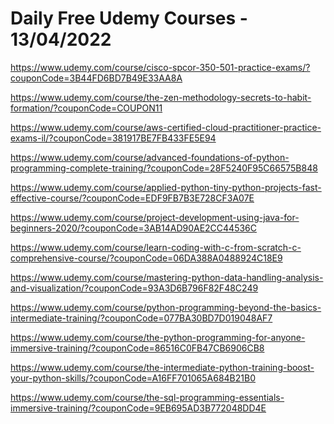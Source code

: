 # Daily Free Udemy Courses - 13/04/2022

https://www.udemy.com/course/cisco-spcor-350-501-practice-exams/?couponCode=3B44FD6BD7B49E33AA8A
https://www.udemy.com/course/the-zen-methodology-secrets-to-habit-formation/?couponCode=COUPON11
https://www.udemy.com/course/aws-certified-cloud-practitioner-practice-exams-il/?couponCode=381917BE7FB433FE5E94
https://www.udemy.com/course/advanced-foundations-of-python-programming-complete-training/?couponCode=28F5240F95C66575B848
https://www.udemy.com/course/applied-python-tiny-python-projects-fast-effective-course/?couponCode=EDF9FB7B3E728CF3A07E
https://www.udemy.com/course/project-development-using-java-for-beginners-2020/?couponCode=3AB14AD90AE2CC44536C
https://www.udemy.com/course/learn-coding-with-c-from-scratch-c-comprehensive-course/?couponCode=06DA388A0488924C18E9
https://www.udemy.com/course/mastering-python-data-handling-analysis-and-visualization/?couponCode=93A3D6B796F82F48C249
https://www.udemy.com/course/python-programming-beyond-the-basics-intermediate-training/?couponCode=077BA30BD7D019048AF7
https://www.udemy.com/course/the-python-programming-for-anyone-immersive-training/?couponCode=86516C0FB47CB6906CB8
https://www.udemy.com/course/the-intermediate-python-training-boost-your-python-skills/?couponCode=A16FF701065A684B21B0
https://www.udemy.com/course/the-sql-programming-essentials-immersive-training/?couponCode=9EB695AD3B772048DD4E
